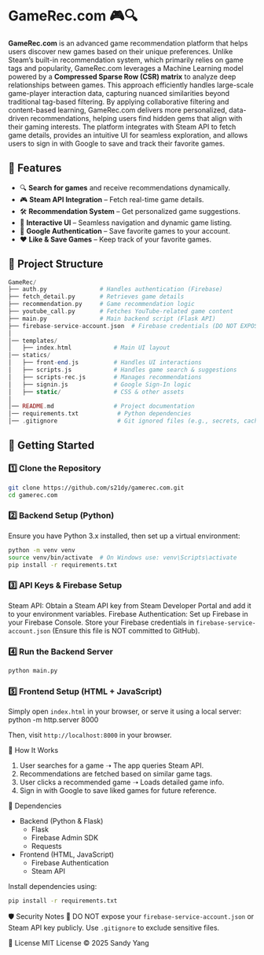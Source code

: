 # GameRec.com 🎮🔍

**GameRec.com** is an advanced game recommendation platform that helps users discover new games based on their unique preferences. Unlike Steam’s built-in recommendation system, which primarily relies on game tags and popularity, GameRec.com leverages a Machine Learning model powered by a **Compressed Sparse Row (CSR) matrix** to analyze deep relationships between games. This approach efficiently handles large-scale game-player interaction data, capturing nuanced similarities beyond traditional tag-based filtering. By applying collaborative filtering and content-based learning, GameRec.com delivers more personalized, data-driven recommendations, helping users find hidden gems that align with their gaming interests. The platform integrates with Steam API to fetch game details, provides an intuitive UI for seamless exploration, and allows users to sign in with Google to save and track their favorite games.

## 🌟 Features

- 🔍 **Search for games** and receive recommendations dynamically.
- 🎮 **Steam API Integration** – Fetch real-time game details.
- 🛠️ **Recommendation System** – Get personalized game suggestions.
- 🚀 **Interactive UI** – Seamless navigation and dynamic game listing.
- 🔐 **Google Authentication** – Save favorite games to your account.
- ❤️ **Like & Save Games** – Keep track of your favorite games.

## 📂 Project Structure

```php
GameRec/
├── auth.py               # Handles authentication (Firebase)
├── fetch_detail.py       # Retrieves game details
├── recommendation.py     # Game recommendation logic
├── youtube_call.py       # Fetches YouTube-related game content
├── main.py               # Main backend script (Flask API)
├── firebase-service-account.json  # Firebase credentials (DO NOT EXPOSE)
│
│── templates/
│   ├── index.html            # Main UI layout
│── statics/
│   ├── front-end.js          # Handles UI interactions
│   ├── scripts.js            # Handles game search & suggestions
│   ├── scripts-rec.js        # Manages recommendations
│   ├── signin.js             # Google Sign-In logic
│   ├── static/               # CSS & other assets
│
│── README.md                 # Project documentation
│── requirements.txt           # Python dependencies
│── .gitignore                 # Git ignored files (e.g., secrets, cache)
```

## 🚀 Getting Started

### 1️⃣ Clone the Repository
```sh
git clone https://github.com/s21dy/gamerec.com.git
cd gamerec.com
```

### 2️⃣ Backend Setup (Python)
Ensure you have Python 3.x installed, then set up a virtual environment:
```sh
python -m venv venv
source venv/bin/activate  # On Windows use: venv\Scripts\activate
pip install -r requirements.txt
```

### 3️⃣ API Keys & Firebase Setup
Steam API: Obtain a Steam API key from Steam Developer Portal and add it to your environment variables.
Firebase Authentication: Set up Firebase in your Firebase Console.
Store your Firebase credentials in `firebase-service-account.json` (Ensure this file is NOT committed to GitHub).

### 4️⃣ Run the Backend Server
``` sh
python main.py
```

### 5️⃣ Frontend Setup (HTML + JavaScript)
Simply open `index.html` in your browser, or serve it using a local server:
python -m http.server 8000

Then, visit `http://localhost:8000` in your browser.

📌 How It Works
1. User searches for a game ➝ The app queries Steam API.
2. Recommendations are fetched based on similar game tags.
3. User clicks a recommended game ➝ Loads detailed game info.
4. Sign in with Google to save liked games for future reference.

🔧 Dependencies
- Backend (Python & Flask)
  - Flask
  - Firebase Admin SDK
  - Requests
- Frontend (HTML, JavaScript)
  - Firebase Authentication
  - Steam API

Install dependencies using:
```sh
pip install -r requirements.txt
```

🛡 Security Notes
🚨 DO NOT expose your ```firebase-service-account.json``` or Steam API key publicly. Use `.gitignore` to exclude sensitive files.

📜 License
MIT License © 2025 Sandy Yang


